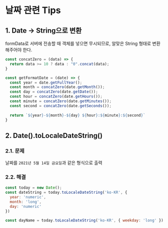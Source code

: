 # 날짜 관련 Tips
## 1. Date -> String으로 변환
formData로 서버에 전송할 때 객체를 넣으면 무시되므로, 알맞은 String 형태로 변환해주어야 한다.
```javascript
const concatZero = (data) => {
  return data >= 10 ? data : "0".concat(data);
}

const getFormatDate = (date) => {
  const year = date.getFullYear();
  const month = concatZero(date.getMonth());
  const day = concatZero(date.getDate());
  const hour = concatZero(date.getHours());
  const minute = concatZero(date.getMinutes());
  const second = concatZero(date.getSeconds());
  
  return `${year}-${month}-${day} ${hour}:${minute}:${second}`
}
```
## 2. Date().toLocaleDateString()
### 2.1. 문제
날짜를 `2021년 5월 14일 금요일`과 같은 형식으로 출력
### 2.2. 해결
```javascript
const today = new Date();
const dateString = today.toLocaleDateString('ko-KR', {
  year: 'numeric',
  month: 'long',
  day: 'numeric'
})

const dayName = today.toLocaleDateString('ko-KR', { weekday: 'long' })
```
